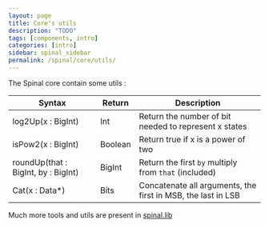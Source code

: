 ```yaml
---
layout: page
title: Core's utils
description: "TODO"
tags: [components, intro]
categories: [intro]
sidebar: spinal_sidebar
permalink: /spinal/core/utils/
---
```


The Spinal core contain some utils :

| Syntax |  Return | Description|
| ------- | ---- | --- |
| log2Up(x : BigInt) | Int | Return the number of bit needed to represent x states |
| isPow2(x : BigInt) | Boolean | Return true if x is a power of two |
| roundUp(that : BigInt, by : BigInt) | BigInt | Return the first `by` multiply from `that` (included)  |
| Cat(x : Data*) | Bits | Concatenate all arguments, the first in MSB, the last in LSB |

Much more tools and utils are present in [spinal.lib](/SpinalDoc/spinal/lib/utils/)
